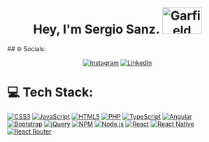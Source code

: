 <h1 align="center">Hey, I'm Sergio Sanz. <img src="https://i.pinimg.com/originals/2d/67/2e/2d672e134ebd7afaa7d731827482601d.gif" alt="Garfield" width="90" height="60"></h1>
## 🌐 Socials:
<p align="center">
  <a href="https://instagram.com/sergiiosanz_10"><img src="https://img.shields.io/badge/Instagram-%23E4405F.svg?logo=Instagram&logoColor=white" alt="Instagram"></a>
  <a href="https://www.linkedin.com/in/sergio-sanz-b56057270/"><img src="https://img.shields.io/badge/LinkedIn-%230077B5.svg?logo=linkedin&logoColor=white" alt="LinkedIn"></a>
</p>

# 💻 Tech Stack:
<p align="center">
  
[![CSS3](https://icon-icons.com/icons2/2107/PNG/64/file_type_css_icon_130661.png)](https://developer.mozilla.org/en-US/docs/Web/CSS)
[![JavaScript](https://icon-icons.com/icons2/2107/PNG/64/file_type_js_official_icon_130509.png)](https://developer.mozilla.org/en-US/docs/Web/JavaScript)
[![HTML5](https://icon-icons.com/icons2/2107/PNG/64/file_type_html_icon_130541.png)](https://developer.mozilla.org/en-US/docs/Web/HTML)
[![PHP](https://icon-icons.com/icons2/2107/PNG/64/file_type_php_icon_130266.png)](https://www.php.net/)
[![TypeScript](https://icon-icons.com/icons2/2107/PNG/64/file_type_typescript_official_icon_130107.png)](https://www.typescriptlang.org/)
[![Angular](https://icon-icons.com/icons2/2107/PNG/64/file_type_angular_icon_130754.png)](https://angular.io/)
[![Bootstrap](https://icon-icons.com/icons2/2107/PNG/64/file_type_bootstrap_icon_130745.png)](https://getbootstrap.com/)
[![jQuery](https://icon-icons.com/icons2/2107/PNG/64/file_type_jquery_icon_130541.png)](https://jquery.com/)
[![NPM](https://icon-icons.com/icons2/2107/PNG/64/file_type_npm_icon_130377.png)](https://www.npmjs.com/)
[![Node.js](https://icon-icons.com/icons2/2107/PNG/64/file_type_node_icon_130301.png)](https://nodejs.org/)
[![React](https://icon-icons.com/icons2/2107/PNG/64/file_type_reactjs_icon_130205.png)](https://reactjs.org/)
[![React Native](https://icon-icons.com/icons2/2107/PNG/64/file_type_reactjs_icon_130205.png)](https://reactnative.dev/)
[![React Router](https://icon-icons.com/icons2/2107/PNG/64/file_type_reactjs_icon_130205.png)](https://reactrouter.com/)






</p>
